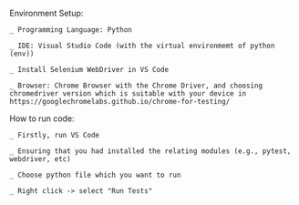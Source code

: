 Environment Setup:

    _ Programming Language: Python
    
    _ IDE: Visual Studio Code (with the virtual environmemt of python (env))
    
    _ Install Selenium WebDriver in VS Code
    
    _ Browser: Chrome Browser with the Chrome Driver, and choosing chromedriver version which is suitable with your device in https://googlechromelabs.github.io/chrome-for-testing/

How to run code:

    _ Firstly, run VS Code
    
    _ Ensuring that you had installed the relating modules (e.g., pytest, webdriver, etc)
    
    _ Choose python file which you want to run
    
    _ Right click -> select "Run Tests"
